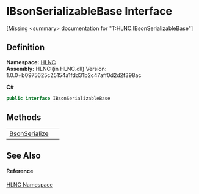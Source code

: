 # IBsonSerializableBase Interface


\[Missing &lt;summary&gt; documentation for "T:HLNC.IBsonSerializableBase"\]



## Definition
**Namespace:** <a href="N_HLNC">HLNC</a>  
**Assembly:** HLNC (in HLNC.dll) Version: 1.0.0+b0975625c25154a1fdd31b2c47aff0d2d2f398ac

**C#**
``` C#
public interface IBsonSerializableBase
```



## Methods
<table>
<tr>
<td><a href="M_HLNC_IBsonSerializableBase_BsonSerialize">BsonSerialize</a></td>
<td> </td></tr>
</table>

## See Also


#### Reference
<a href="N_HLNC">HLNC Namespace</a>  

